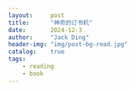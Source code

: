 ```yaml
---
layout:     post
title:      "神奇的订书机"
date:       2024-12-3
author:     "Jack Ding"
header-img:	"img/post-bg-read.jpg"
catalog:	true
tags:
    - reading
	- book
---
```



